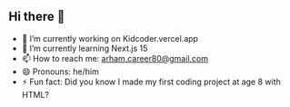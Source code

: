 ## Hi there 👋



- 🔭 I’m currently working on Kidcoder.vercel.app
- 🌱 I’m currently learning Next.js 15
- 📫 How to reach me: arham.career80@gmail.com
- 😄 Pronouns: he/him
- ⚡ Fun fact: Did you know I made my first coding project at age 8 with HTML?

